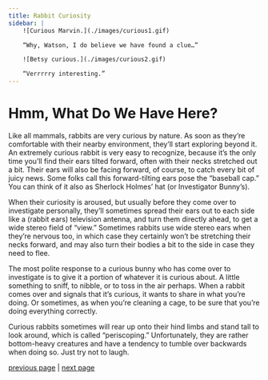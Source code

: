 ```yaml
---
title: Rabbit Curiosity
sidebar: |
    ![Curious Marvin.](./images/curious1.gif)

    “Why, Watson, I do believe we have found a clue…”

    ![Betsy curious.](./images/curious2.gif)

    “Verrrrry interesting.”
---
```


# Hmm, What Do We Have Here?

Like all mammals, rabbits are very curious by nature. As soon as they’re comfortable with their nearby environment, they’ll start exploring beyond it. An extremely curious rabbit is very easy to recognize, because it’s the only time you’ll find their ears tilted forward, often with their necks stretched out a bit. Their ears will also be facing forward, of course, to catch every bit of juicy news. Some folks call this forward-tilting ears pose the “baseball cap.” You can think of it also as Sherlock Holmes’ hat (or Investigator Bunny’s).

When their curiosity is aroused, but usually before they come over to investigate personally, they’ll sometimes spread their ears out to each side like a (rabbit ears) television antenna, and turn them directly ahead, to get a wide stereo field of “view.” Sometimes rabbits use wide stereo ears when they’re nervous too, in which case they certainly won’t be stretching their necks forward, and may also turn their bodies a bit to the side in case they need to flee.

The most polite response to a curious bunny who has come over to investigate is to give it a portion of whatever it is curious about. A little something to sniff, to nibble, or to toss in the air perhaps. When a rabbit comes over and signals that it’s curious, it wants to share in what you’re doing. Or sometimes, as when you’re cleaning a cage, to be sure that you’re doing everything correctly.

Curious rabbits sometimes will rear up onto their hind limbs and stand tall to look around, which is called “periscoping.” Unfortunately, they are rather bottom-heavy creatures and have a tendency to tumble over backwards when doing so. Just try not to laugh.

[previous page](./alas-woe-is-me.md "Alas, Woe is Me") \| [next page](./pleeeeease-oh-please-please-please.md "Pleeeeease Oh Please Please Please!")
